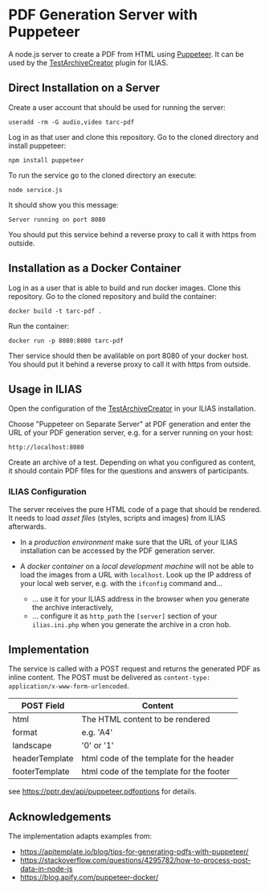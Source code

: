# PDF Generation Server with Puppeteer

A node.js server to create a PDF from HTML using [Puppeteer](https://pptr.dev/). 
It can be used by the [TestArchiveCreator](https://github.com/DatabayAG/TestArchiveCreator) plugin for ILIAS.

## Direct Installation on a Server

Create a user account that should be used for running the server:
````
useradd -rm -G audio,video tarc-pdf
````

Log in as that user and clone this repository. Go to the cloned directory and install puppeteer:

````
npm install puppeteer
````

To run the service go to the cloned directory an execute:
````
node service.js
````

It should show you this message:
````
Server running on port 8080
````

You should put this service behind a reverse proxy to call it with https from outside.

## Installation as a Docker Container

Log in as a user that is able to build and run docker images.  Clone this repository.
Go to the cloned repository and build the container:

````
docker build -t tarc-pdf .
````

Run the container:

````
docker run -p 8080:8080 tarc-pdf
````

Ther service should then be avalilable on port 8080 of your docker host. You should put it behind a reverse proxy to call it with https from outside.

## Usage in ILIAS

Open the configuration of the [TestArchiveCreator](https://github.com/DatabayAG/TestArchiveCreator) in your ILIAS installation.

Choose "Puppeteer on Separate Server" at PDF generation and enter the URL of your PDF generation server, e.g. for a server running on your host:

````
http://localhost:8080
````

Create an archive of a test. Depending on what you configured as content, it should contain PDF files for the questions and answers of participants.

### ILIAS Configuration

The server receives the pure HTML code of a page that should be rendered. It needs to load *asset files* (styles, scripts and images) from ILIAS afterwards. 

* In a *production environment* make sure that the URL of your ILIAS installation can be accessed by the PDF generation server.

* A *docker container* on a *local development machine* will not be able to load the images from a URL with `localhost`. Look up the IP address of your local web server, e.g. with the `ifconfig` command and...
  * ... use it for your ILIAS address in the browser when you generate the archive interactively, 
  * ... configure it as `http_path` the `[server]` section of your `ilias.ini.php` when you generate the archive in a cron hob.

## Implementation

The service is called with a POST request and returns the generated PDF as inline content. The POST must be delivered as 
`content-type: application/x-www-form-urlencoded`.

| POST Field       | Content                                  |
|------------------|------------------------------------------|
| html             | The HTML content to be rendered          |
| format           | e.g. 'A4'                                |
| landscape        | '0' or '1'                               |
| headerTemplate   | html code of the template for the header |
| footerTemplate   | html code of the template for the footer |

see https://pptr.dev/api/puppeteer.pdfoptions for details.

## Acknowledgements

The implementation adapts examples from:

- https://apitemplate.io/blog/tips-for-generating-pdfs-with-puppeteer/
- https://stackoverflow.com/questions/4295782/how-to-process-post-data-in-node-js
- https://blog.apify.com/puppeteer-docker/

